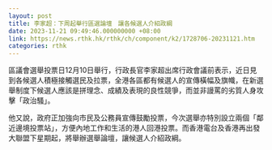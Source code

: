 ```yaml
---
layout: post
title: 李家超：下周起舉行區選論壇　讓各候選人介紹政綱
date: 2023-11-21 09:49:46.000000000 +08:00
link: https://news.rthk.hk/rthk/ch/component/k2/1728706-20231121.htm
categories: rthk
---
```


區議會選舉投票日12月10日舉行，行政長官李家超出席行政會議前表示，近日見到各候選人積極接觸選民及拉票，全港各區都有候選人的宣傳橫幅及旗幟，在新選舉制度下候選人應該是拼理念、成績及表現的良性競爭，而並非謾罵的劣質人身攻擊「政治騷」。

他又說，政府正加強向市民及公務員宣傳鼓勵投票，今次選舉亦特別設立兩個「鄰近邊境投票站」，方便內地工作和生活的港人回港投票。而香港電台及香港再出發大聯盟下星期起，將舉辦選舉論壇，讓候選人介紹政綱。
